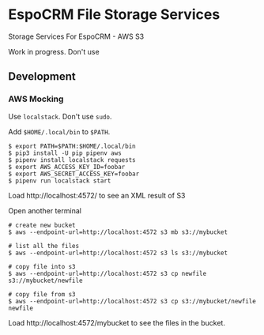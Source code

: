 # EspoCRM File Storage Services

Storage Services For EspoCRM - AWS S3

Work in progress. Don't use

## Development

### AWS Mocking

Use `localstack`. Don't use `sudo`.

Add `$HOME/.local/bin` to `$PATH`.

```console
$ export PATH=$PATH:$HOME/.local/bin
$ pip3 install -U pip pipenv aws
$ pipenv install localstack requests
$ export AWS_ACCESS_KEY_ID=foobar
$ export AWS_SECRET_ACCESS_KEY=foobar
$ pipenv run localstack start
```

Load http://localhost:4572/ to see an XML result of S3

Open another terminal

```console
# create new bucket
$ aws --endpoint-url=http://localhost:4572 s3 mb s3://mybucket

# list all the files
$ aws --endpoint-url=http://localhost:4572 s3 ls s3://mybucket

# copy file into s3
$ aws --endpoint-url=http://localhost:4572 s3 cp newfile s3://mybucket/newfile

# copy file from s3
$ aws --endpoint-url=http://localhost:4572 s3 cp s3://mybucket/newfile newfile
```

Load http://localhost:4572/mybucket to see the files in the bucket.
